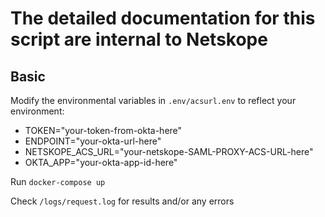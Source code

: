 # The detailed documentation for this script are internal to Netskope

## Basic

Modify the environmental variables in `.env/acsurl.env` to reflect your environment:

- TOKEN="your-token-from-okta-here"
- ENDPOINT="your-okta-url-here"
- NETSKOPE_ACS_URL="your-netskope-SAML-PROXY-ACS-URL-here"
- OKTA_APP="your-okta-app-id-here"

Run `docker-compose up`

Check `/logs/request.log` for results and/or any errors
